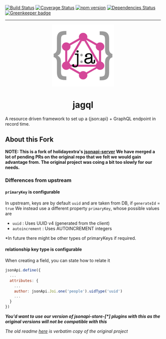 [![Build Status](https://travis-ci.org/jagql/framework.svg?branch=master)](https://travis-ci.org/jagql/framework)
[![Coverage Status](https://coveralls.io/repos/github/jagql/framework/badge.svg?branch=master)](https://coveralls.io/github/jagql/framework?branch=master)
[![npm version](https://badge.fury.io/js/jagapi.svg)](https://badge.fury.io/js/jagapi)
[![Dependencies Status](https://david-dm.org/jagql/framework.svg)](https://david-dm.org/jagql/framework)
[![Greenkeeper badge](https://badges.greenkeeper.io/jagql/framework.svg)](https://greenkeeper.io/)
- - - - - - 
<center>
<img src="resources/images/jagql.svg" width=200>

# jagql
</center>

A resource driven framework to set up a {json:api} + GraphQL endpoint in record time. 



## About this Fork
**NOTE: This is a fork of holidayextra's [jsonapi-server](https://github.com/holidayextras/jsonapi-server)
We have merged a lot of pending PRs on the original repo that we felt we would gain advantage from. The original project
was coing a bit too slowly for our needs.**

### Differences from upstream

#### `primaryKey` is configurable
In upstream, keys are by default `uuid` and are taken from DB, if `generateId` = `true`
We instead use a different property `primaryKey`, whose possible values are

 - `uuid` : Uses UUID v4 (generated from the client)
 - `autoincrement` : Uses AUTOINCREMENT integers

\*In future there might be other types of primaryKeys if required.

#### relationship key type is configurable
When creating a field, you can state how to relate it

```javascript
jsonApi.define({
  ... 
  attributes: {
    ... 
    author: jsonApi.Joi.one('people').uidType('uuid')
    ...
  }
})
```

_**You'd want to use our version of jsonapi-store-\[\*\] plugins with this
as the original versions will not be compatible with this**_

_The old readme [here](README-old.md) is verbatim copy of the original project_
